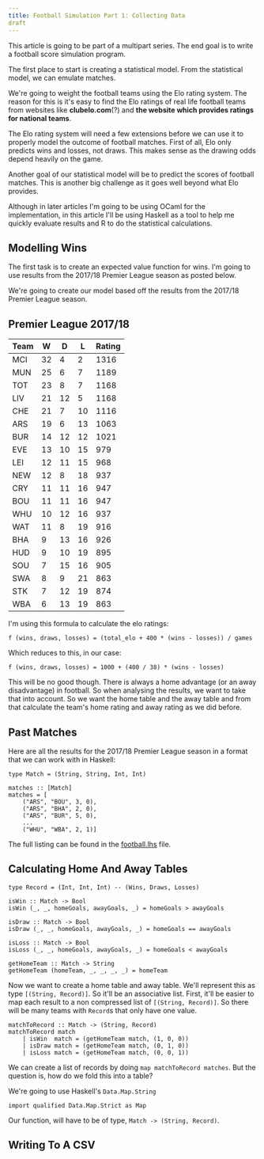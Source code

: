```yaml
---
title: Football Simulation Part 1: Collecting Data
draft
---
```


This article is going to be part of a multipart series. The end goal is to write
a football score simulation program.

The first place to start is creating a statistical model. From the statistical
model, we can emulate matches.

We're going to weight the football teams using the Elo rating system. The reason
for this is it's easy to find the Elo ratings of real life football teams from
websites like **clubelo.com**(?) and **the website which provides ratings
for national teams**.

The Elo rating system will need a few extensions before we can use it to
properly model the outcome of football matches. First of all, Elo only predicts
wins and losses, not draws. This makes sense as the drawing odds depend heavily
on the game.

Another goal of our statistical model will be to predict the scores of football
matches. This is another big challenge as it goes well beyond what Elo provides.

Although in later articles I'm going to be using OCaml for the implementation,
in this article I'll be using Haskell as a tool to help me quickly evaluate
results and R to do the statistical calculations.

## Modelling Wins

The first task is to create an expected value function for wins. I'm going to
use results from the 2017/18 Premier League season as posted below.

We're going to create our model based off the results from the 2017/18 Premier
League season.

## Premier League 2017/18

| Team | W  | D  | L  | Rating |
|------|----|----|----|--------|
| MCI  | 32 |  4 |  2 |   1316 |
| MUN  | 25 |  6 |  7 |   1189 |
| TOT  | 23 |  8 |  7 |   1168 |
| LIV  | 21 | 12 |  5 |   1168 |
| CHE  | 21 |  7 | 10 |   1116 |
| ARS  | 19 |  6 | 13 |   1063 |
| BUR  | 14 | 12 | 12 |   1021 |
| EVE  | 13 | 10 | 15 |    979 |
| LEI  | 12 | 11 | 15 |    968 |
| NEW  | 12 |  8 | 18 |    937 |
| CRY  | 11 | 11 | 16 |    947 |
| BOU  | 11 | 11 | 16 |    947 |
| WHU  | 10 | 12 | 16 |    937 |
| WAT  | 11 |  8 | 19 |    916 |
| BHA  |  9 | 13 | 16 |    926 |
| HUD  |  9 | 10 | 19 |    895 |
| SOU  |  7 | 15 | 16 |    905 |
| SWA  |  8 |  9 | 21 |    863 |
| STK  |  7 | 12 | 19 |    874 |
| WBA  |  6 | 13 | 19 |    863 |

I'm using this formula to calculate the elo ratings:

```
f (wins, draws, losses) = (total_elo + 400 * (wins - losses)) / games
```

Which reduces to this, in our case:

```
f (wins, draws, losses) = 1000 + (400 / 38) * (wins - losses)
```

This will be no good though. There is always a home advantage (or an away
disadvantage) in football. So when analysing the results, we want to take that
into account. So we want the home table and the away table and from that
calculate the team's home rating and away rating as we did before.

## Past Matches

Here are all the results for the 2017/18 Premier League season in a format that
we can work with in Haskell:

```
type Match = (String, String, Int, Int)

matches :: [Match]
matches = [
    ("ARS", "BOU", 3, 0),
    ("ARS", "BHA", 2, 0),
    ("ARS", "BUR", 5, 0),
    ...
    ("WHU", "WBA", 2, 1)]
```

The full listing can be found in the [football.lhs](./football.lhs) file.

## Calculating Home And Away Tables

```
type Record = (Int, Int, Int) -- (Wins, Draws, Losses)

isWin :: Match -> Bool
isWin (_, _, homeGoals, awayGoals, _) = homeGoals > awayGoals

isDraw :: Match -> Bool
isDraw (_, _, homeGoals, awayGoals, _) = homeGoals == awayGoals

isLoss :: Match -> Bool
isLoss (_, _, homeGoals, awayGoals, _) = homeGoals < awayGoals

getHomeTeam :: Match -> String
getHomeTeam (homeTeam, _, _, _, _) = homeTeam
```

Now we want to create a home table and away table. We'll represent this as type
`[(String, Record)]`. So it'll be an associative list. First, it'll be easier to
map each result to a non compressed list of `[(String, Record)]`. So there will
be many teams with `Record`s that only have one value.

```
matchToRecord :: Match -> (String, Record)
matchToRecord match
    | isWin  match = (getHomeTeam match, (1, 0, 0))
    | isDraw match = (getHomeTeam match, (0, 1, 0))
    | isLoss match = (getHomeTeam match, (0, 0, 1))
```

We can create a list of records by doing `map matchToRecord matches`. But the
question is, how do we fold this into a table?

We're going to use Haskell's `Data.Map.String`

```
import qualified Data.Map.Strict as Map
```

Our function, will have to be of type, `Match -> (String, Record)`.

## Writing To A CSV
